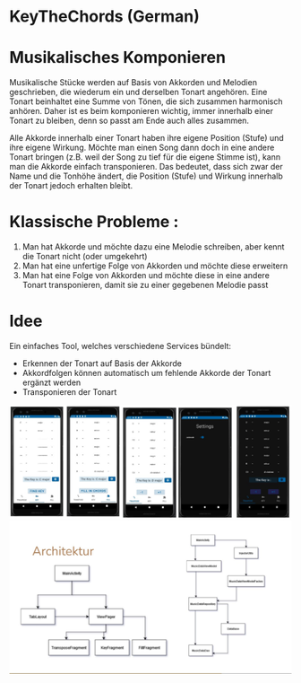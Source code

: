 # KeyTheChords (German)

# Musikalisches Komponieren

Musikalische Stücke werden auf Basis von Akkorden und Melodien geschrieben, die wiederum ein und derselben Tonart angehören. 
Eine Tonart beinhaltet eine Summe von Tönen, die sich zusammen harmonisch anhören. 
Daher ist es beim komponieren wichtig, immer innerhalb einer Tonart zu bleiben, denn so passt am Ende auch alles zusammen.

Alle Akkorde innerhalb einer Tonart haben ihre eigene Position (Stufe) und ihre eigene Wirkung. 
Möchte man einen Song dann doch in eine andere Tonart bringen 
(z.B. weil der Song zu tief für die eigene Stimme ist), kann man die Akkorde einfach transponieren. 
Das bedeutet, dass sich zwar der Name und die Tonhöhe ändert, die Position (Stufe) und Wirkung innerhalb der Tonart jedoch erhalten bleibt. 

# Klassische Probleme : 
1. Man hat Akkorde und möchte dazu eine Melodie schreiben, aber kennt die Tonart nicht (oder umgekehrt)
2. Man hat eine unfertige Folge von Akkorden und möchte diese erweitern
3. Man hat eine Folge von Akkorden und möchte diese in eine andere Tonart transponieren, damit sie zu einer gegebenen Melodie passt

# Idee

Ein einfaches Tool, welches verschiedene Services bündelt:
- Erkennen der Tonart auf Basis der Akkorde
- Akkordfolgen können automatisch um fehlende Akkorde der Tonart ergänzt werden
- Transponieren der Tonart

![App](https://github.com/m0xpl0x/KeyTheChords/blob/master/bilder/KeyTheChords.jpg?raw=true)
![Code architecture](https://github.com/m0xpl0x/KeyTheChords/blob/master/bilder/Architektur.jpg?raw=true)





